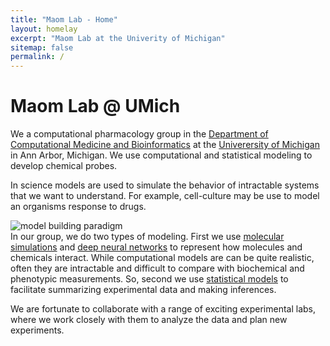 ```yaml
---
title: "Maom Lab - Home"
layout: homelay
excerpt: "Maom Lab at the Univerity of Michigan"
sitemap: false
permalink: /
---
```

# Maom Lab @ UMich

We a computational pharmacology group in the [Department of Computational Medicine and Bioinformatics](https://medicine.umich.edu/dept/computational-medicine-bioinformatics) at the [Univerersity of Michigan](https://umich.edu/) in Ann Arbor, Michigan. We use computational and statistical modeling to develop chemical probes.

In science models are used to simulate the behavior of intractable systems that we want to understand. For example, cell-culture may be use to model an organisms response to drugs. 
<div class="container"><div class="row">
<div class="col-sm-6">
  <img
    src="{{ site.url }}{{ site.baseurl }}/images/home/model_building.svg"
    alt="model building paradigm"/>
</div>
</div></div>
In our group, we do two types of modeling. First we use <u>molecular simulations</u> and <u>deep neural networks</u> to represent how molecules and chemicals interact. While computational models are can be quite realistic, often they are intractable and difficult to compare with biochemical and phenotypic measurements. So, second we use <u>statistical models</u> to facilitate summarizing experimental data and making inferences.

We are fortunate to collaborate with a range of exciting experimental labs, where we work closely with them to analyze the data and plan new experiments.

